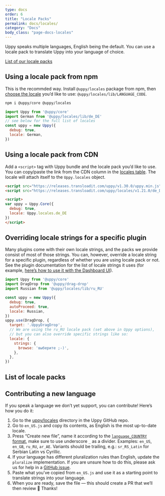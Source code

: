 ```yaml
---
type: docs
order: 6
title: "Locale Packs"
permalink: docs/locales/
category: "Docs"
body_class: "page-docs-locales"
---
```


Uppy speaks multiple languages, English being the default. You can use a locale pack to translate Uppy into your language of choice.

[List of our locale packs](#List-of-locale-packs)

## Using a locale pack from npm

This is the recommded way. Install `@uppy/locales` package from npm, then [choose the locale](#List-of-locale-packs) you’d like to use: `@uppy/locales/lib/LANGUAGE_CODE`.

```bash
npm i @uppy/core @uppy/locales
```

```js
import Uppy from '@uppy/core'
import German from '@uppy/locales/lib/de_DE'
// see below for the full list of locales
const uppy = new Uppy({
  debug: true,
  locale: German,
})
```

## Using a locale pack from CDN

Add a `<script>` tag with Uppy bundle and the locale pack you’d like to use. You can copy/paste the link from the CDN column in the [locales table](#List-of-locale-packs). The locale will attach itself to the `Uppy.locales` object.

```html
<script src="https://releases.transloadit.com/uppy/v1.30.0/uppy.min.js"></script>
<script src="https://releases.transloadit.com/uppy/locales/v1.21.0/de_DE.min.js"></script>

<script>
var uppy = Uppy.Core({
  debug: true,
  locale: Uppy.locales.de_DE
})
</script>
```

## Overriding locale strings for a specific plugin

Many plugins come with their own locale strings, and the packs we provide consist of most of those strings. You can, however, override a locale string for a specific plugin, regardless of whether you are using locale pack or not. See the plugin documentation for the list of locale strings it uses (for example, [here’s how to use it with the Dashboard UI](https://uppy.io/docs/dashboard/#locale)).

```js
import Uppy from '@uppy/core'
import DragDrop from '@uppy/drag-drop'
import Russian from '@uppy/locales/lib/ru_RU'

const uppy = new Uppy({
  debug: true,
  autoProceed: true,
  locale: Russian,
})
uppy.use(DragDrop, {
  target: '.UppyDragDrop',
  // We are using the ru_RU locale pack (set above in Uppy options),
  // but you can also override specific strings like so:
  locale: {
    strings: {
      browse: 'выберите ;-)',
    },
  },
})
```

## List of locale packs

<!-- md list_of_locale_packs.md -->

## Contributing a new language

If you speak a language we don’t yet support, you can contribute! Here’s how you do it:

1.  Go to the [uppy/locales](https://github.com/transloadit/uppy/tree/master/packages/%40uppy/locales/src) directory in the Uppy GitHub repo.
2.  Go to `en_US.js` and copy its contents, as English is the most up-to-date locale.
3.  Press “Create new file”, name it according to the [`language_COUNTRY` format](http://www.i18nguy.com/unicode/language-identifiers.html), make sure to use underscore `_` as a divider. Examples: `en_US`, `en_GB`, `ru_RU`, `ar_AE`. Variants should be trailing, e.g.: `sr_RS_Latin` for Serbian Latin vs Cyrillic.
4.  If your language has different pluralization rules than English, update the `pluralize` implementation. If you are unsure how to do this, please ask us for help in a [GitHub issue](https://github.com/transloadit/uppy/issues/new).
5.  Paste what you’ve copied from `en_US.js` and use it as a starting point to translate strings into your language.
6.  When you are ready, save the file — this should create a PR that we’ll then review 🎉 Thanks!
